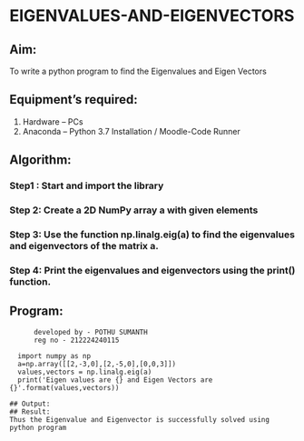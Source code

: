 # EIGENVALUES-AND-EIGENVECTORS
## Aim:
To write a python program to find the Eigenvalues and Eigen Vectors
## Equipment’s required:
1. 	Hardware – PCs
2. 	Anaconda – Python 3.7 Installation / Moodle-Code Runner
## Algorithm:
### Step1 : Start and import the library
### Step 2: Create a 2D NumPy array a with given elements
### Step 3: Use the function np.linalg.eig(a) to find the eigenvalues and eigenvectors of the matrix a.
### Step 4: Print the eigenvalues and eigenvectors using the print() function.

## Program:
```
      developed by - POTHU SUMANTH
      reg no - 212224240115
```
      import numpy as np
      a=np.array([[2,-3,0],[2,-5,0],[0,0,3]])
      values,vectors = np.linalg.eig(a)
      print('Eigen values are {} and Eigen Vectors are {}'.format(values,vectors))
```
## Output:
## Result:
Thus the Eigenvalue and Eigenvector is successfully solved using python program
